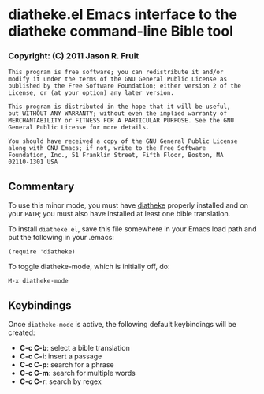 diatheke.el Emacs interface to the diatheke command-line Bible tool
======================================================================

### Copyright: (C) 2011 Jason R. Fruit ###

    This program is free software; you can redistribute it and/or
    modify it under the terms of the GNU General Public License as
    published by the Free Software Foundation; either version 2 of the
    License, or (at your option) any later version.
    
    This program is distributed in the hope that it will be useful,
    but WITHOUT ANY WARRANTY; without even the implied warranty of
    MERCHANTABILITY or FITNESS FOR A PARTICULAR PURPOSE. See the GNU
    General Public License for more details.
    
    You should have received a copy of the GNU General Public License
    along with GNU Emacs; if not, write to the Free Software
    Foundation, Inc., 51 Franklin Street, Fifth Floor, Boston, MA
    02110-1301 USA

Commentary
----------------------------------------------------------------------

To use this minor mode, you must have
[diatheke](http://www.crosswire.org/wiki/Frontends:Diatheke) properly
installed and on your `PATH`; you must also have installed at least
one bible translation.

To install `diatheke.el`, save this file somewhere in your Emacs load
path and put the following in your .emacs:

    (require 'diatheke)

To toggle diatheke-mode, which is initially off, do:

    M-x diatheke-mode

Keybindings
----------------------------------------------------------------------

Once `diatheke-mode` is active, the following default keybindings will
be created:

 - **C-c C-b**: select a bible translation  
 - **C-c C-i**: insert a passage  
 - **C-c C-p**: search for a phrase  
 - **C-c C-m**: search for multiple words  
 - **C-c C-r**: search by regex  
